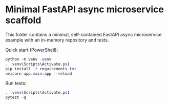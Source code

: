 # Minimal FastAPI async microservice scaffold

This folder contains a minimal, self-contained FastAPI async microservice example with an in-memory repository and tests.

Quick start (PowerShell):

```powershell
python -m venv .venv
. .venv\Scripts\Activate.ps1
pip install -r requirements.txt
uvicorn app.main:app --reload
```

Run tests:

```powershell
. .venv\Scripts\Activate.ps1
pytest -q
```
